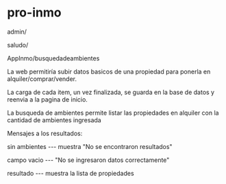 # pro-inmo

admin/

saludo/

AppInmo/busquedadeambientes



La web permitiría subir datos basicos de una propiedad para ponerla en alquiler/comprar/vender.

La carga de cada item, un vez finalizada, se guarda en la base de datos y reenvia a la pagina de inicio.

La busqueda de ambientes permite listar las propiedades en alquiler con la cantidad de ambientes ingresada


Mensajes a los resultados:

sin ambientes --- muestra "No se encontraron resultados"

campo vacio --- "No se ingresaron datos correctamente"

resultado --- muestra la lista de propiedades

